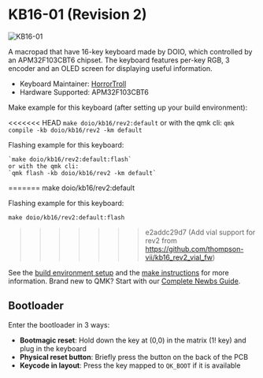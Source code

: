 # KB16-01 (Revision 2)

![KB16-01](https://i.imgur.com/lpq47ELh.png)

A macropad that have 16-key keyboard made by DOIO, which controlled by an APM32F103CBT6 chipset. The keyboard features per-key RGB, 3 encoder and an OLED screen for displaying useful information.

* Keyboard Maintainer: [HorrorTroll](https://github.com/HorrorTroll)
* Hardware Supported: APM32F103CBT6

Make example for this keyboard (after setting up your build environment):

<<<<<<< HEAD
    `make doio/kb16/rev2:default`
    or with the qmk cli:
    `qmk compile -kb doio/kb16/rev2 -km default`

Flashing example for this keyboard:

    `make doio/kb16/rev2:default:flash`
    or with the qmk cli:
    `qmk flash -kb doio/kb16/rev2 -km default`
=======
    make doio/kb16/rev2:default

Flashing example for this keyboard:

    make doio/kb16/rev2:default:flash
>>>>>>> e2addc29d7 (Add vial support for rev2 from https://github.com/thompson-vii/kb16_rev2_vial_fw)

See the [build environment setup](https://docs.qmk.fm/#/getting_started_build_tools) and the [make instructions](https://docs.qmk.fm/#/getting_started_make_guide) for more information. Brand new to QMK? Start with our [Complete Newbs Guide](https://docs.qmk.fm/#/newbs).

## Bootloader

Enter the bootloader in 3 ways:

* **Bootmagic reset**: Hold down the key at (0,0) in the matrix (1! key) and plug in the keyboard
* **Physical reset button**: Briefly press the button on the back of the PCB
* **Keycode in layout**: Press the key mapped to `QK_BOOT` if it is available
